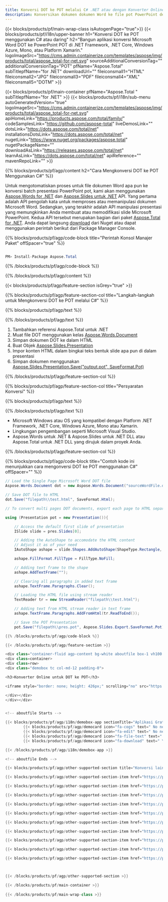 ```yaml
---
title: Konversi DOT ke POT melalui C# .NET atau dengan Konverter Online gratis
description: Konversikan dokumen dokumen Word ke file pot PowerPoint dengan C#. Konversi banyak file dalam ASP.NET atau aplikasi .NET lainnya.
---
```


{{< blocks/products/pf/main-wrap-class isAutogenPage="true">}}
{{< blocks/products/pf/i18n/upper-banner h1="Konversi DOT ke POT menggunakan C# atau daring" h2="Bangun aplikasi konversi Microsoft Word DOT ke PowerPoint POT di .NET Framework, .NET Core, Windows Azure, Mono, atau Platform Xamarin." logoImageSrc="https://cms.admin.containerize.com/templates/aspose/img/products/total/aspose_total-for-net.svg" sourceAdditionalConversionTag="" additionalConversionTag="POT" pfName="Aspose.Total" subTitlepfName="for .NET" downloadUrl="" fileiconsmall1="HTML" fileiconsmall2="JPG" fileiconsmall3="PDF" fileiconsmall4="XML" fileiconsmall5="DOTM" >}}

{{< blocks/products/pf/main-container pfName="Aspose.Total " subTitlepfName="for .NET" >}}
{{< blocks/products/pf/i18n/sub-menu autoGeneratedVersion="true" logoImageSrc="https://cms.admin.containerize.com/templates/aspose/img/products/total/aspose_total-for-net.svg" apiHomeLink="https://products.aspose.com/total/family/" codeSamplesLink="https://github.com/aspose-total" liveDemosLink="" dotsLink="https://dots.aspose.com/total/net" installationsDotsLink="https://dots.aspose.com/total/net" nugetLink="https://www.nuget.org/packages/aspose.total" nugetPackageName="" downloadAsLink="https://releases.aspose.com/total/net" learnAsLink="https://dots.aspose.com/total/net" apiReference="" mavenRepoLink="" >}}

{{% blocks/products/pf/agp/content h2="Cara Mengkonversi DOT ke POT Menggunakan C#" %}}

Untuk mengotomatiskan proses untuk file dokumen Word apa pun ke konversi batch presentasi PowerPoint pot, kami akan menggunakan [Aspose.Words for .NET](https://products.aspose.com/words/net) dan [Aspose.Slides untuk .NET](https://products.aspose.com/slides/net) API. Yang pertama adalah API pengolah kata untuk memproses atau memanipulasi dokumen Microsoft Word. Sedangkan, yang terakhir adalah API manipulasi presentasi yang memungkinkan Anda membuat atau memodifikasi slide Microsoft PowerPoint. Kedua API tersebut merupakan bagian dari paket [Aspose.Total for .NET](https://products.aspose.com/total/net). Anda dapat langsung [download](https://releases.aspose.com/) dari Nuget atau dapat menggunakan perintah berikut dari Package Manager Console.

{{% blocks/products/pf/agp/code-block title="Perintah Konsol Manajer Paket" offSpacer="true" %}}

```cs

PM> Install-Package Aspose.Total

```

{{% /blocks/products/pf/agp/code-block %}}

{{% /blocks/products/pf/agp/content %}}

{{< blocks/products/pf/agp/feature-section isGrey="true" >}}

{{% blocks/products/pf/agp/feature-section-col title="Langkah-langkah untuk Mengkonversi DOT ke POT melalui C#" %}}

{{% blocks/products/pf/agp/text %}}

{{% /blocks/products/pf/agp/text %}}

1. Tambahkan referensi Aspose.Total untuk .NET
1. Muat file DOT menggunakan kelas [Aspose.Words.Document](https://apireference.aspose.com/words/net/aspose.words/document)
1. Simpan dokumen DOT ke dalam HTML
1. Buat Objek [Aspose.Slides.Presentation](https://apireference.aspose.com/slides/net/aspose.slides/presentation)
1. Impor konten HTML dalam bingkai teks bentuk slide apa pun di dalam presentasi
1. Simpan dokumen menggunakan [Aspose.Slides.Presentation.Save("output.pot", SaveFormat.Pot)](https://apireference.aspose.com/slides/net/aspose.slides.presentation/save/methods/5)

{{% /blocks/products/pf/agp/feature-section-col %}}

{{% blocks/products/pf/agp/feature-section-col title="Persyaratan Konversi" %}}

{{% blocks/products/pf/agp/text %}}

{{% /blocks/products/pf/agp/text %}}

- Microsoft Windows atau OS yang kompatibel dengan Platform .NET Framework, .NET Core, Windows Azure, Mono atau Xamarin.
- Lingkungan pengembangan seperti Microsoft Visual Studio.
- Aspose.Words untuk .NET &amp; Aspose.Slides untuk .NET DLL atau Aspose.Total untuk .NET DLL yang dirujuk dalam proyek Anda.

{{% /blocks/products/pf/agp/feature-section-col %}}

{{% blocks/products/pf/agp/code-block title="Contoh kode ini menunjukkan cara mengonversi DOT ke POT menggunakan C#" offSpacer="" %}}

```cs
// Load the Single Page Microsoft Word DOT file
Aspose.Words.Document dot = new Aspose.Words.Document("sourceWordFile.dot");

// Save DOT file to HTML 
dot.Save("filepath\\test.html", SaveFormat.Html);

// To convert multi pages DOT documents, export each page to HTML separately using Aspose.Words and then use the below code to convert to POT.

using (Presentation pot = new Presentation()){

	// Access the default first slide of presentation
	ISlide slide = pres.Slides[0];

	// Adding the AutoShape to accomodate the HTML content 
	// Adjust it as of your need
	IAutoShape ashape = slide.Shapes.AddAutoShape(ShapeType.Rectangle, 10, 10, pres.SlideSize.Size.Width - 20, pres.SlideSize.Size.Height - 10);

	ashape.FillFormat.FillType = FillType.NoFill;

	// Adding text frame to the shape
	ashape.AddTextFrame("");

	// Clearing all paragraphs in added text frame
	ashape.TextFrame.Paragraphs.Clear();

	// Loading the HTML file using stream reader
	TextReader tr = new StreamReader("filepath\\test.html");

	// Adding text from HTML stream reader in text frame
	ashape.TextFrame.Paragraphs.AddFromHtml(tr.ReadToEnd());

	// Save the POT Presentation
	pot.Save("filepath\\pres.pot", Aspose.Slides.Export.SaveFormat.Pot);

{{% /blocks/products/pf/agp/code-block %}}

{{< /blocks/products/pf/agp/feature-section >}}

<div class="container-fluid agp-content bg-white aboutfile box-1 vh100 section nopbtm">
<div class=container>
<div class=row>
<div class="demobox tc col-md-12 padding-0">

<h3>Konverter Online untuk DOT ke POT</h3>

<iframe style="border: none; height: 426px;" scrolling="no" src="https://total-conversion-app-65z5r2lp.qa.k8s.dynabic.com/?to=pot&from=dot" id="child-iframe" width="80%"></iframe>

</div></div>
</div></div>


<!-- aboutfile Starts -->

{{< blocks/products/pf/agp/i18n/demobox-app sectionTitle="Aplikasi Gratis untuk Mengonversi DOT ke POT" sectionDescription="" >}}
        {{< blocks/products/pf/agp/democard icon="fa-cogs" text=" No need to download or setup anything." >}}
        {{< blocks/products/pf/agp/democard icon="fa-edit" text=" No need to write any code." >}}
        {{< blocks/products/pf/agp/democard icon="fa-file-text" text=" Just upload your DOTM file and hit the \"Convert\" button." >}}
        {{< blocks/products/pf/agp/democard icon="fa-download" text=" You will instantly get the download link for resultant POT file." >}}

{{< /blocks/products/pf/agp/i18n/demobox-app >}}

<!-- aboutfile Ends -->

{{< blocks/products/pf/agp/other-supported-section title="Konversi lain yang Didukung" subTitle="" >}}

{{< blocks/products/pf/agp/other-supported-section-item href="https://products.aspose.com/total/id/net/conversion/dot-to-ppt/" name="DOT Ke PPT" description="" >}}

{{< blocks/products/pf/agp/other-supported-section-item href="https://products.aspose.com/total/id/net/conversion/dot-to-pptx/" name="DOT Ke PPTX" description="" >}}

{{< blocks/products/pf/agp/other-supported-section-item href="https://products.aspose.com/total/id/net/conversion/dot-to-pps/" name="DOT Ke PPS" description="" >}}

{{< blocks/products/pf/agp/other-supported-section-item href="https://products.aspose.com/total/id/net/conversion/dot-to-pot/" name="DOT Ke POT" description="" >}}

{{< blocks/products/pf/agp/other-supported-section-item href="https://products.aspose.com/total/id/net/conversion/dot-to-ppsx/" name="DOT Ke PPSX" description="" >}}

{{< blocks/products/pf/agp/other-supported-section-item href="https://products.aspose.com/total/id/net/conversion/dot-to-pptm/" name="DOT Ke PPTM" description="" >}}

{{< blocks/products/pf/agp/other-supported-section-item href="https://products.aspose.com/total/id/net/conversion/dot-to-ppsm/" name="DOT Ke PPSM" description="" >}}

{{< blocks/products/pf/agp/other-supported-section-item href="https://products.aspose.com/total/id/net/conversion/dot-to-potx/" name="DOT Ke POTX" description="" >}}

{{< blocks/products/pf/agp/other-supported-section-item href="https://products.aspose.com/total/id/net/conversion/dot-to-potm/" name="DOT Ke POTM" description="" >}}

{{< blocks/products/pf/agp/other-supported-section-item href="https://products.aspose.com/total/id/net/conversion/dot-to-pot/" name="DOT Ke POT" description="" >}}



{{< /blocks/products/pf/agp/other-supported-section >}}

{{< /blocks/products/pf/main-container >}}
    
{{< /blocks/products/pf/main-wrap-class >}}